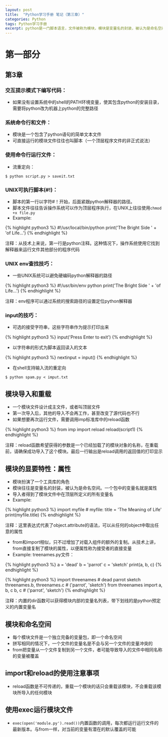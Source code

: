 ```yaml
---
layout: post
title:  "Python学习手册 笔记（第三章）"
categories: Python
tags: Python学习手册
excerpt: python是一门脚本语言，文件被称为模块，模块是变量名的封装，被认为是命名空间。
---
```


# 第一部分

## 第3章

### 交互提示模式下编写代码：

* 如果没有设置系统中的shell的PATH环境变量，使其包含python的安装目录，需要将python改为机器上python的完整路径

### 系统命令行和文件：

* 模块是一个包含了python语句的简单文本文件
* 可直接运行的模块文件往往也叫脚本（一个顶层程序文件的非正式说法）

### 使用命令行运行文件：

* 流重定向：

`$ python script.py > saveit.txt`

### UNIX可执行脚本(#!)：

* 脚本的第一行以字符#！开始，后面紧跟python解释器的路径。
* 脚本文件往往告诉操作系统可以作为顶层程序执行，在UNIX上往往使用`chmod +x file.py`
* Example:

{% highlight python3 %}
#!/usr/local/bin/python
print('The Bright Side ' + 'of Life...')
{% endhighlight %}

注释：从技术上来说，第一行是python注释。这种情况下，操作系统使用它找到解释器来运行文件其他部分的程序代码

### UNIX env查找技巧：

* 一些UNIX系统可以避免硬编码python解释器的路径

{% highlight python3 %}
#!/usr/bin/env python
print('The Bright Side ' + 'of Life...')
{% endhighlight %}

注释：env程序可以通过系统的搜索路径的设置定位python解释器

### input的技巧：

* 可选的接受字符串，这些字符串作为提示打印出来

{% highlight python3 %}
input('Press Enter to exit')
{% endhighlight %}

* 以字符串的形式为脚本返回读入的文本

{% highlight python3 %}
nextinput = input()
{% endhighlight %}

* 在shell支持输入流的重定向

`$ python spam.py < imput.txt`

## 模块导入和重载

* 一个模块文件设计成主文件，或者叫顶层文件
* 第一次导入后，其他的导入不会再工作，甚至改变了源代码也不行
* 如果想要再次运行文件，需要调用imp标准库中的reload函数

{% highlight python3 %}
from imp import reload
reload(script1)
{% endhighlight %}

注释：reload函数希望获得的参数是一个已经加载了的模块对象的名称，在重载前，请确保成功导入了这个模块。最后一行输出是reload调用的返回值的打印显示

## 模块的显要特性：属性

* 模块扮演了一个工具库的角色
* 模块往往是变量名的封装，被认为是命名空间。一个包中的变量名就是属性
* 导入者得到了模块文件中在顶层所定义的所有变量名
* Example:

{% highlight python3 %}
import myfile # myfile: title = 'The Meaning of Life'
print(myfile.title)
{% endhighlight %}

注释：这里表达式代表了object.attribute的语法，可以从任何的object中取出任意的属性
* from和import相似，只不过增加了对载入组件的额外的复制。从技术上讲，from直接复制了模块的属性，以便属性称为接受者的直接变量
* Example:
treenames.py文件：

{% highlight python3 %}
a = 'dead'
b = 'parrot'
c = 'sketch'
print(a, b, c)
{% endhighlight %}

{% highlight python3 %}
import threenames # dead parrot sketch
threenames.b, threenames.c # ('parrot', 'sketch')
from threenames import a, b, c
b, c # ('parrot', 'sketch')
{% endhighlight %}

注释：内置的dir函数可以获得模块内部的变量名列表，带下划线的是python预定义的内置变量名

## 模块和命名空间

* 每个模块文件是一个独立完备的变量包，即一个命名空间
* 拼写相同的情况下，一个文件的变量名是不会与另一个文件的变量冲突的
* from把变量从一个文件复制到另一个文件，者可能导致导入的文件中相同名称的变量被覆盖

## import和reload的使用注意事项

* reload函数是不可传递的，重载一个模块的话只会重载该模块，不会重载该模块所导入的任何模块

## 使用exec运行模块文件

* `exec(open('module.py').read())`内置函数的调用，每次都运行运行文件的最新版本。与from一样，对当前的变量有潜在的默认覆盖的可能
